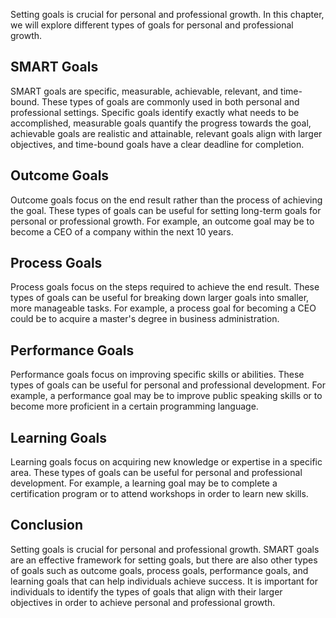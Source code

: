 
Setting goals is crucial for personal and professional growth. In this chapter, we will explore different types of goals for personal and professional growth.

SMART Goals
-----------

SMART goals are specific, measurable, achievable, relevant, and time-bound. These types of goals are commonly used in both personal and professional settings. Specific goals identify exactly what needs to be accomplished, measurable goals quantify the progress towards the goal, achievable goals are realistic and attainable, relevant goals align with larger objectives, and time-bound goals have a clear deadline for completion.

Outcome Goals
-------------

Outcome goals focus on the end result rather than the process of achieving the goal. These types of goals can be useful for setting long-term goals for personal or professional growth. For example, an outcome goal may be to become a CEO of a company within the next 10 years.

Process Goals
-------------

Process goals focus on the steps required to achieve the end result. These types of goals can be useful for breaking down larger goals into smaller, more manageable tasks. For example, a process goal for becoming a CEO could be to acquire a master's degree in business administration.

Performance Goals
-----------------

Performance goals focus on improving specific skills or abilities. These types of goals can be useful for personal and professional development. For example, a performance goal may be to improve public speaking skills or to become more proficient in a certain programming language.

Learning Goals
--------------

Learning goals focus on acquiring new knowledge or expertise in a specific area. These types of goals can be useful for personal and professional development. For example, a learning goal may be to complete a certification program or to attend workshops in order to learn new skills.

Conclusion
----------

Setting goals is crucial for personal and professional growth. SMART goals are an effective framework for setting goals, but there are also other types of goals such as outcome goals, process goals, performance goals, and learning goals that can help individuals achieve success. It is important for individuals to identify the types of goals that align with their larger objectives in order to achieve personal and professional growth.
